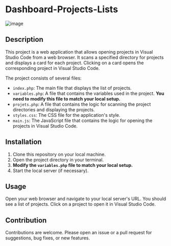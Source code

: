 # Dashboard-Projects-Lists

![image](https://github.com/Eloick-Iforce/dashboard-projets/assets/62253344/e2b6d3b0-481c-4ec7-8671-c9fa76c14d87)

## Description

This project is a web application that allows opening projects in Visual Studio Code from a web browser. It scans a specified directory for projects and displays a card for each project. Clicking on a card opens the corresponding project in Visual Studio Code.

The project consists of several files:

- `index.php`: The main file that displays the list of projects.
- `variables.php`: A file that contains the variables used in the project. **You need to modify this file to match your local setup.**
- `projets.php`: A file that contains the logic for scanning the project directories and displaying the projects.
- `styles.css`: The CSS file for the application's style.
- `main.js`: The JavaScript file that contains the logic for opening the projects in Visual Studio Code.

## Installation

1. Clone this repository on your local machine.
2. Open the project directory in your terminal.
3. **Modify the `variables.php` file to match your local setup.**
4. Start the local server (if necessary).

## Usage

Open your web browser and navigate to your local server's URL. You should see a list of projects. Click on a project to open it in Visual Studio Code.

## Contribution

Contributions are welcome. Please open an issue or a pull request for suggestions, bug fixes, or new features.
